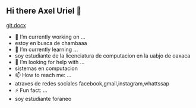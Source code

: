 ## Hi there Axel Uriel  👋
[git.docx](https://github.com/user-attachments/files/16957121/git.docx)
- 🔭 I’m currently working on ...
- estoy en busca de chambaaa 
- 🌱 I’m currently learning ...
- soy estudiante de la licenciatura de computacion en la uabjo de oaxaca 
- 🤔 I’m looking for help with ...
- sistemas en computacion 
- 📫 How to reach me: ...
- atraves de redes sociales facebook,gmail,instagram,whattssap 
- ⚡ Fun fact: ...
- soy estudiante foraneo 
